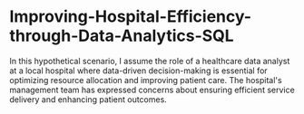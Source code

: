 # Improving-Hospital-Efficiency-through-Data-Analytics-SQL
In this hypothetical scenario, I assume the role of a healthcare data analyst at a local hospital where data-driven decision-making is essential for optimizing resource allocation and improving patient care. The hospital's management team has expressed concerns about ensuring efficient service delivery and enhancing patient outcomes. 
